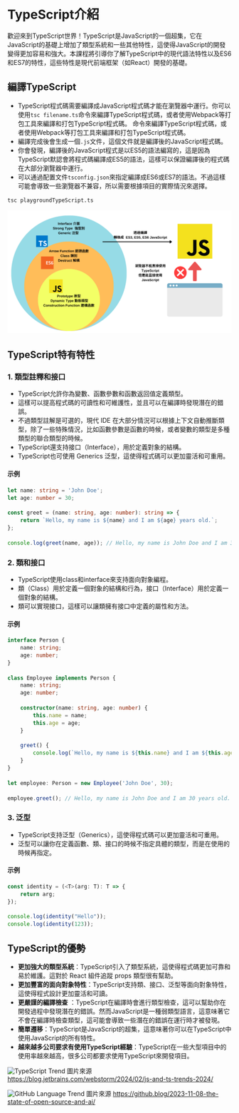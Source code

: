 # TypeScript介紹

歡迎來到TypeScript世界！TypeScript是JavaScript的一個超集，它在JavaScript的基礎上增加了類型系統和一些其他特性，這使得JavaScript的開發變得更加容易和強大。本課程將引導你了解TypeScript中的現代語法特性以及ES6和ES7的特性，這些特性是現代前端框架（如React）開發的基礎。

## 編譯TypeScript

- TypeScript程式碼需要編譯成JavaScript程式碼才能在瀏覽器中運行。你可以使用`tsc filename.ts`命令來編譯TypeScript程式碼，或者使用Webpack等打包工具來編譯和打包TypeScript程式碼。
  命令來編譯TypeScript程式碼，或者使用Webpack等打包工具來編譯和打包TypeScript程式碼。
- 編譯完成後會生成一個`.js`文件，這個文件就是編譯後的JavaScript程式碼。
- 你會發現，編譯後的JavaScript程式是以ES5的語法編寫的，這是因為TypeScript默認會將程式碼編譯成ES5的語法，這樣可以保證編譯後的程式碼在大部分瀏覽器中運行。
- 可以通過配置文件`tsconfig.json`來指定編譯成ES6或ES7的語法。不過這樣可能會導致一些瀏覽器不兼容，所以需要根據項目的實際情況來選擇。

```bash
tsc playgroundTypeScript.ts
```

![TypeScript](images/ts.png)

## TypeScript特有特性

### 1. 類型註釋和接口

- TypeScript允許你為變數、函數參數和函數返回值定義類型。
- 這樣可以提高程式碼的可讀性和可維護性，並且可以在編譯時發現潛在的錯誤。
- 不過類型註解是可選的，現代 IDE 在大部分情況可以根據上下文自動推斷類型，除了一些特殊情況，比如函數參數是函數的時候，或者變數的類型是多種類型的聯合類型的時候。
- TypeScript還支持接口（Interface），用於定義對象的結構。
- TypeScript也可使用 Generics 泛型，這使得程式碼可以更加靈活和可重用。

#### 示例

```typescript
let name: string = 'John Doe';
let age: number = 30;

const greet = (name: string, age: number): string => {
    return `Hello, my name is ${name} and I am ${age} years old.`;
};

console.log(greet(name, age)); // Hello, my name is John Doe and I am 30 years old.
```

### 2. 類和接口

- TypeScript使用class和interface來支持面向對象編程。
- 類（Class）用於定義一個對象的結構和行為，接口（Interface）用於定義一個對象的結構。
- 類可以實現接口，這樣可以讓類擁有接口中定義的屬性和方法。

#### 示例

```typescript
interface Person {
    name: string;
    age: number;
}

class Employee implements Person {
    name: string;
    age: number;

    constructor(name: string, age: number) {
        this.name = name;
        this.age = age;
    }

    greet() {
        console.log(`Hello, my name is ${this.name} and I am ${this.age} years old.`);
    }
}

let employee: Person = new Employee('John Doe', 30);

employee.greet(); // Hello, my name is John Doe and I am 30 years old.
```

### 3. 泛型

- TypeScript支持泛型（Generics），這使得程式碼可以更加靈活和可重用。
- 泛型可以讓你在定義函數、類、接口的時候不指定具體的類型，而是在使用的時候再指定。

#### 示例

```typescript
const identity = (<T>(arg: T): T => {
    return arg;
});

console.log(identity("Hello"));
console.log(identity(123));
```

## TypeScript的優勢

- **更加強大的類型系統**：TypeScript引入了類型系統，這使得程式碼更加可靠和易於維護。這對於 React 組件追蹤 props 類型很有幫助。
- **更加豐富的面向對象特性**：TypeScript支持類、接口、泛型等面向對象特性，這使得程式設計更加靈活和可讀。
- **更嚴謹的編譯檢查**
  ：TypeScript在編譯時會進行類型檢查，這可以幫助你在開發過程中發現潛在的錯誤。然而JavaScript是一種弱類型語言，這意味著它不會在編譯時檢查類型，這可能會導致一些潛在的錯誤在運行時才被發現。
- **簡單遷移**：TypeScript是JavaScript的超集，這意味著你可以在TypeScript中使用JavaScript的所有特性。
- **越來越多公司要求有使用TypeScript經驗**：TypeScript在一些大型項目中的使用率越來越高，很多公司都要求使用TypeScript來開發項目。

![TypeScript Trend](https://blog.jetbrains.com/wp-content/uploads/2024/02/JS-TS-Develop.png)
圖片來源 https://blog.jetbrains.com/webstorm/2024/02/js-and-ts-trends-2024/

![GitHub Language Trend](https://github.blog/wp-content/uploads/2023/11/top-programming-languages-2023.png?resize=3840%2C2160?w=1024)
圖片來源 https://github.blog/2023-11-08-the-state-of-open-source-and-ai/
